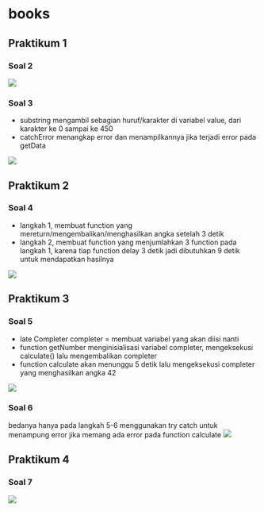 # books

## Praktikum 1
### Soal 2
<img src="images/p1s2.png">

### Soal 3
- substring mengambil sebagian huruf/karakter di variabel value, dari karakter ke 0 sampai ke 450
- catchError menangkap error dan menampilkannya jika terjadi error pada getData
<img src="images/p1s3.gif">

## Praktikum 2
### Soal 4
- langkah 1, membuat function yang mereturn/mengembalikan/menghasilkan angka setelah 3 detik
- langkah 2, membuat function yang menjumlahkan 3 function pada langkah 1, karena tiap function delay 3 detik jadi dibutuhkan 9 detik untuk mendapatkan hasilnya
<img src="images/p2s4.gif">

## Praktikum 3
### Soal 5
- late Completer completer = membuat variabel yang akan diisi nanti
- function getNumber menginisialisasi variabel completer, mengeksekusi calculate() lalu mengembalikan completer
- function calculate akan menunggu 5 detik lalu mengeksekusi completer yang menghasilkan angka 42
<img src="images/p3s5.gif">

### Soal 6
bedanya hanya pada langkah 5-6 menggunakan try catch untuk menampung error jika memang ada error pada function calculate
<img src="images/p3s6.gif">

## Praktikum 4
### Soal 7
<img src="images/p4s7.gif">